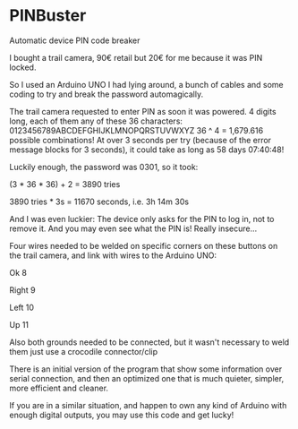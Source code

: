 # PINBuster
Automatic device PIN code breaker

I bought a trail camera, 90€ retail but 20€ for me because it was PIN locked.

So I used an Arduino UNO I had lying around, a bunch of cables and some coding to try and break the password automagically.

The trail camera requested to enter PIN as soon it was powered. 4 digits long, each of them any of these 36 characters:
0123456789ABCDEFGHIJKLMNOPQRSTUVWXYZ
36 ^ 4 = 1,679.616 possible combinations!
At over 3 seconds per try (because of the error message blocks for 3 seconds), it could take as long as 58 days 07:40:48!

Luckily enough, the password was 0301, so it took:

(3 * 36 * 36) + 2 = 3890 tries

3890 tries * 3s = 11670 seconds, i.e. 3h 14m 30s

And I was even luckier: The device only asks for the PIN to log in, not to remove it. And you may even see what the PIN is! Really insecure...

Four wires needed to be welded on specific corners on these buttons on the trail camera, and link with wires to the Arduino UNO:

Ok                8

Right             9

Left             10

Up               11

Also both grounds needed to be connected, but it wasn't necessary to weld them just use a crocodile connector/clip

There is an initial version of the program that show some information over serial connection, and then an optimized one that is much quieter, simpler, more efficient and cleaner.

If you are in a similar situation, and happen to own any kind of Arduino with enough digital outputs, you may use this code and get lucky!
